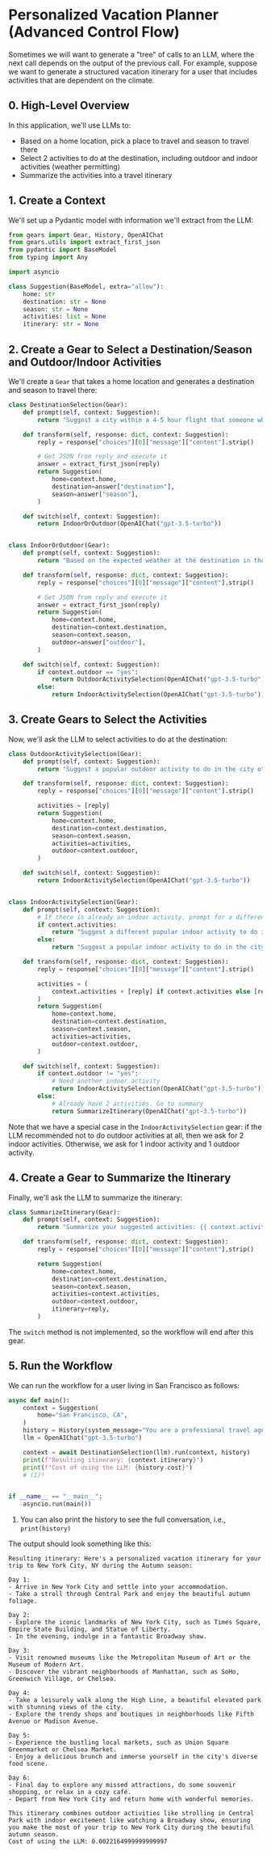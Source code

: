 # Personalized Vacation Planner (Advanced Control Flow)

Sometimes we will want to generate a "tree" of calls to an LLM, where the next call depends on the output of the previous call. For example, suppose we want to generate a structured vacation itinerary for a user that includes activities that are dependent on the climate.

## 0. High-Level Overview

In this application, we'll use LLMs to:

- Based on a home location, pick a place to travel and season to travel there
- Select 2 activities to do at the destination, including outdoor and indoor activities (weather permitting)
- Summarize the activities into a travel itinerary

## 1. Create a Context

We'll set up a Pydantic model with information we'll extract from the LLM:

```python linenums="1"
from gears import Gear, History, OpenAIChat
from gears.utils import extract_first_json
from pydantic import BaseModel
from typing import Any

import asyncio

class Suggestion(BaseModel, extra="allow"):
    home: str
    destination: str = None
    season: str = None
    activities: list = None
    itinerary: str = None
```

## 2. Create a Gear to Select a Destination/Season and Outdoor/Indoor Activities

We'll create a `Gear` that takes a home location and generates a destination and season to travel there:

```python linenums="14"
class DestinationSelection(Gear):
    def prompt(self, context: Suggestion):
        return "Suggest a city within a 4-5 hour flight that someone who lives in {{ context.home }} can travel to for a vacation. Pick a season that is best to travel to this destination in. Output the destination and season as a JSON with keys `destination` and `season` and values equal to the destination and season, respectively."

    def transform(self, response: dict, context: Suggestion):
        reply = response["choices"][0]["message"]["content"].strip()

        # Get JSON from reply and execute it
        answer = extract_first_json(reply)
        return Suggestion(
            home=context.home,
            destination=answer["destination"],
            season=answer["season"],
        )

    def switch(self, context: Suggestion):
        return IndoorOrOutdoor(OpenAIChat("gpt-3.5-turbo"))


class IndoorOrOutdoor(Gear):
    def prompt(self, context: Suggestion):
        return "Based on the expected weather at the destination in the {{ context.season }} season, can the person do outdoor activities? Output your answer as a JSON with key `outdoor` and value equal to `yes` or `no`, respectively."

    def transform(self, response: dict, context: Suggestion):
        reply = response["choices"][0]["message"]["content"].strip()

        # Get JSON from reply and execute it
        answer = extract_first_json(reply)
        return Suggestion(
            home=context.home,
            destination=context.destination,
            season=context.season,
            outdoor=answer["outdoor"],
        )

    def switch(self, context: Suggestion):
        if context.outdoor == "yes":
            return OutdoorActivitySelection(OpenAIChat("gpt-3.5-turbo"))
        else:
            return IndoorActivitySelection(OpenAIChat("gpt-3.5-turbo"))
```

## 3. Create Gears to Select the Activities

Now, we'll ask the LLM to select activities to do at the destination:

```python linenums="54"
class OutdoorActivitySelection(Gear):
    def prompt(self, context: Suggestion):
        return "Suggest a popular outdoor activity to do in the city of {{ context.destination }} during the season of {{ context.season }}."

    def transform(self, response: dict, context: Suggestion):
        reply = response["choices"][0]["message"]["content"].strip()

        activities = [reply]
        return Suggestion(
            home=context.home,
            destination=context.destination,
            season=context.season,
            activities=activities,
            outdoor=context.outdoor,
        )

    def switch(self, context: Suggestion):
        return IndoorActivitySelection(OpenAIChat("gpt-3.5-turbo"))


class IndoorActivitySelection(Gear):
    def prompt(self, context: Suggestion):
        # If there is already an indoor activity, prompt for a different one
        if context.activities:
            return "Suggest a different popular indoor activity to do in the city of {{ context.destination }} during the season of {{ context.season }}."
        else:
            return "Suggest a popular indoor activity to do in the city of {{ context.destination }} during the season of {{ context.season }}."

    def transform(self, response: dict, context: Suggestion):
        reply = response["choices"][0]["message"]["content"].strip()

        activities = (
            context.activities + [reply] if context.activities else [reply]
        )
        return Suggestion(
            home=context.home,
            destination=context.destination,
            season=context.season,
            activities=activities,
            outdoor=context.outdoor,
        )

    def switch(self, context: Suggestion):
        if context.outdoor != "yes":
            # Need another indoor activity
            return IndoorActivitySelection(OpenAIChat("gpt-3.5-turbo"))
        else:
            # Already have 2 activities. Go to summary
            return SummarizeItinerary(OpenAIChat("gpt-3.5-turbo"))
```

Note that we have a special case in the `IndoorActivitySelection` gear: if the LLM recommended not to do outdoor activities at all, then we ask for 2 indoor activities. Otherwise, we ask for 1 indoor activity and 1 outdoor activity.

## 4. Create a Gear to Summarize the Itinerary

Finally, we'll ask the LLM to summarize the itinerary:

```python linenums="103"
class SummarizeItinerary(Gear):
    def prompt(self, context: Suggestion):
        return "Summarize your suggested activities: {{ context.activities }} into a short personalized vacation itinerary for someone who lives in {{ context.home }} to travel to {{ context.destination }} during the {{ context.season }} season."

    def transform(self, response: dict, context: Suggestion):
        reply = response["choices"][0]["message"]["content"].strip()

        return Suggestion(
            home=context.home,
            destination=context.destination,
            season=context.season,
            activities=context.activities,
            outdoor=context.outdoor,
            itinerary=reply,
        )
```

The `switch` method is not implemented, so the workflow will end after this gear.

## 5. Run the Workflow

We can run the workflow for a user living in San Francisco as follows:

```python linenums="118"
async def main():
    context = Suggestion(
        home="San Francisco, CA",
    )
    history = History(system_message="You are a professional travel agent.")
    llm = OpenAIChat("gpt-3.5-turbo")

    context = await DestinationSelection(llm).run(context, history)
    print(f"Resulting itinerary: {context.itinerary}")
    print(f"Cost of using the LLM: {history.cost}")
    # (1)!


if __name__ == "__main__":
    asyncio.run(main())
```

1. You can also print the history to see the full conversation, i.e., `print(history)`

The output should look something like this:

```
Resulting itinerary: Here's a personalized vacation itinerary for your trip to New York City, NY during the Autumn season:

Day 1:
- Arrive in New York City and settle into your accommodation.
- Take a stroll through Central Park and enjoy the beautiful autumn foliage.

Day 2:
- Explore the iconic landmarks of New York City, such as Times Square, Empire State Building, and Statue of Liberty.
- In the evening, indulge in a fantastic Broadway show.

Day 3:
- Visit renowned museums like the Metropolitan Museum of Art or the Museum of Modern Art.
- Discover the vibrant neighborhoods of Manhattan, such as SoHo, Greenwich Village, or Chelsea.

Day 4:
- Take a leisurely walk along the High Line, a beautiful elevated park with stunning views of the city.
- Explore the trendy shops and boutiques in neighborhoods like Fifth Avenue or Madison Avenue.

Day 5:
- Experience the bustling local markets, such as Union Square Greenmarket or Chelsea Market.
- Enjoy a delicious brunch and immerse yourself in the city's diverse food scene.

Day 6:
- Final day to explore any missed attractions, do some souvenir shopping, or relax in a cozy café.
- Depart from New York City and return home with wonderful memories.

This itinerary combines outdoor activities like strolling in Central Park with indoor excitement like watching a Broadway show, ensuring you make the most of your trip to New York City during the beautiful autumn season.
Cost of using the LLM: 0.0022164999999999997
```
